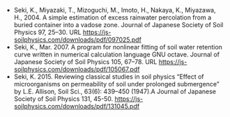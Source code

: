 - Seki, K., Miyazaki, T., Mizoguchi, M., Imoto, H., Nakaya, K., Miyazawa, H., 2004. A simple estimation of excess rainwater percolation from a buried container into a vadose zone. Journal of Japanese Society of Soil Physics 97, 25–30. URL https://js-soilphysics.com/downloads/pdf/097025.pdf
- Seki, K., Mar. 2007. A program for nonlinear fitting of soil water retention curve written in numerical calculation language GNU octave. Journal of Japanese Society of Soil Physics 105, 67–78. URL https://js-soilphysics.com/downloads/pdf/105067.pdf
- Seki, K. 2015. Reviewing classical studies in soil physics “Effect of microorganisms on permeability of soil under prolonged submergence” by L.E. Allison, Soil Sci., 63(6): 439–450 (1947).A Journal of Japanese Society of Soil Physics 131, 45-50. https://js-soilphysics.com/downloads/pdf/131045.pdf
